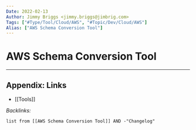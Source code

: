 ```yaml
---
Date: 2022-02-13
Author: Jimmy Briggs <jimmy.briggs@jimbrig.com>
Tags: ["#Type/Tool/Cloud/AWS", "#Topic/Dev/Cloud/AWS"]
Alias: ["AWS Schema Conversion Tool"]
---
```


# AWS Schema Conversion Tool

***

## Appendix: Links

- [[Tools]]

*Backlinks:*

```dataview
list from [[AWS Schema Conversion Tool]] AND -"Changelog"
```